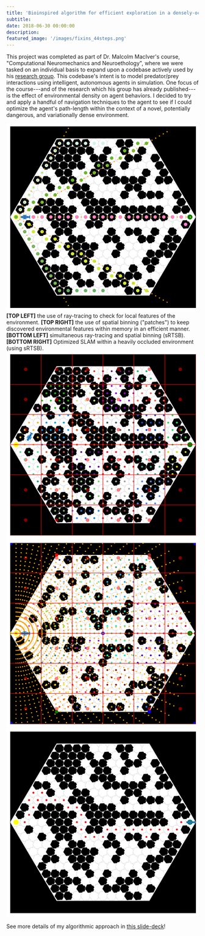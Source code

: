 ```yaml
---
title: 'Bioinspired algorithm for efficient exploration in a densely-occluded environment'
subtitle:
date: 2018-06-30 00:00:00
description:
featured_image: '/images/fixins_44steps.png'
---
```


This project was completed as part of Dr. Malcolm MacIver's course, "Computational Neuromechanics and Neuroethology", where we were tasked on an individual basis to expand upon a codebase actively used by his [research group](https://maciverlab.github.io/). This codebase's intent is to model predator/prey interactions using intelligent, autonomous agents in simulation. One focus of the course---and of the research which his group has already published---is the effect of environmental density on agent behaviors. I decided to try and apply a handful of navigation techniques to the agent to see if I could optimize the agent's path-length within the context of a novel, potentially dangerous, and variationally dense environment.

<div class="gallery" data-columns="2">
    <img src="../images/example_of_ray_tracing_5rays.png">
    <strong>[TOP LEFT]</strong> the use of ray-tracing to check for local features of the environment. <strong>[TOP RIGHT]</strong> the use of spatial binning ("patches") to keep discovered environmental features within memory in an efficient manner. <strong>[BOTTOM LEFT]</strong> simultaneous ray-tracing and spatial binning (sRTSB). <strong>[BOTTOM RIGHT]</strong> Optimized SLAM within a heavily occluded environment (using sRTSB).
    <img src="../images/patches.png">
    <img src="../images/update2.png">
    <img src="../images/fixins_44steps.png">
</div>

See more details of my algorithmic approach in <a id="raw-url" href="https://github.com/mossti/Portfolio/blob/master/docs/thompson_asn11_bme468.pdf">this slide-deck</a>!